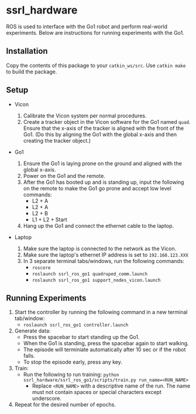 # ssrl_hardware

ROS is used to interface with the Go1 robot and perform real-world experiments. Below are instructions for running experiments with the Go1.

## Installation

Copy the contents of this package to your `catkin_ws/src`. Use `catkin make` to build the package.

## Setup

+ Vicon
    1. Calibrate the Vicon system per normal procedures.
    2. Create a tracker object in the Vicon software for the Go1 named `quad`. Ensure that the x-axis of the tracker is aligned with the front of the Go1. (Do this by aligning the Go1 with the global x-axis and then creating the tracker object.)

+ Go1
    1. Ensure the Go1 is laying prone on the ground and aligned with the global x-axis.
    2. Power on the Go1 and the remote.
    3. After the Go1 has booted up and is standing up, input the following on the remote to make the Go1 go prone and accept low level commands:
       + L2 + A
       + L2 + A
       + L2 + B
       + L1 + L2 + Start
    4. Hang up the Go1 and connect the ethernet cable to the laptop.

+ Laptop
    1. Make sure the laptop is connected to the network as the Vicon.
    2. Make sure the laptop's ethernet IP address is set to `192.168.123.XXX`
    3. In 3 separate terminal tabs/windows, run the following commands:
       + `roscore`
       + `roslaunch ssrl_ros_go1 quadruped_comm.launch`
       + `roslaunch ssrl_ros_go1 support_nodes_vicon.launch`

## Running Experiments

1. Start the controller by running the following command in a new terminal tab/window:
    + `roslaunch ssrl_ros_go1 controller.launch`
2. Generate data:
    + Press the spacebar to start standing up the Go1.
    + When the Go1 is standing, press the spacebar again to start walking.
    + The episode will terminiate automatically after 10 sec or if the robot falls.
    + To stop the episode early, press any key.
3. Train:
    + Run the following to run training: `python ssrl_hardware/ssrl_ros_go1/scripts/train.py run_name=<RUN_NAME>`
        + Replace `<RUN_NAME>` with a descriptive name of the run. The name must not contain spaces or special characters except underscore.
4. Repeat for the desired number of epochs.
